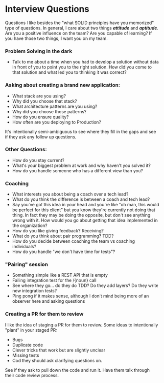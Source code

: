 # Interview Questions

Questions I like besides the "what SOLID principles have you memorized" type of questions. In general, I care about two things _**attitude**_ and _**aptitude**_. Are you a positive influence on the team? Are you capable of learning? If you have those two things, I want you on my team.

### Problem Solving in the dark

- Talk to me about a time when you had to develop a solution without data in front of you to point you to the right solution. How did you come to that solution and what led you to thinking it was correct?

### Asking about creating a brand new application:

- What stack are you using?
- Why did you choose that stack?
- What architecture patterns are you using?
- Why did you choose those patterns?
- How do you ensure quality?
- How often are you deploying to Production?

It's intentionally semi-ambiguous to see where they fill in the gaps and see if they ask any follow up questions.

### Other Questions:

- How do you stay current?
- What's your biggest problem at work and why haven't you solved it?
- How do you handle someone who has a different view than you?

### Coaching

- What interests you about being a coach over a tech lead?
- What do you think the difference is between a coach and tech lead?
- Say you've got this idea in your head and you're like "oh man, this would be perfect for this client" but you know they're currently not doing that thing. In fact they may be doing the opposite, but don't see anything wrong with it. How would you go about getting that idea implemented in the organization?
- How do you like giving feedback? Receiving?
- What do you think about pair programming? TDD?
- How do you decide between coaching the team vs coaching individuals?
- How do you handle "we don't have time for tests"?

### "Pairing" session

- Something simple like a REST API that is empty
- Failing integration test for the /{noun} call
- See where they go... do they do TDD? Do they add layers? Do they write new integration tests?
- Ping pong if it makes sense, although I don't mind being more of an observer here and asking questions

### Creating a PR for them to review

I like the idea of staging a PR for them to review. Some ideas to intentionally "plant" in your staged PR:

- Bugs
- Duplicate code
- Clever tricks that work but are slightly unclear
- Missing tests
- Cod they should ask clarifying questions on.

See if they ask to pull down the code and run it. Have them talk through their code review process.
